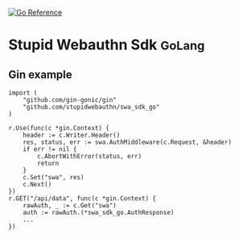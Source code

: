 [![Go Reference](https://pkg.go.dev/badge/github.com/stupidwebauthn/swa_sdk_go.svg)](https://pkg.go.dev/github.com/stupidwebauthn/swa_sdk_go)

# Stupid Webauthn Sdk <small>GoLang</small>

## Gin example

```golang
import (
	"github.com/gin-gonic/gin"
	"github.com/stupidwebauthn/swa_sdk_go"
)

r.Use(func(c *gin.Context) {
	header := c.Writer.Header()
	res, status, err := swa.AuthMiddleware(c.Request, &header)
	if err != nil {
		c.AbortWithError(status, err)
		return
	}
	c.Set("swa", res)
	c.Next()
})
r.GET("/api/data", func(c *gin.Context) {
	rawAuth, _ := c.Get("swa")
	auth := rawAuth.(*swa_sdk_go.AuthResponse)
	...
})
```